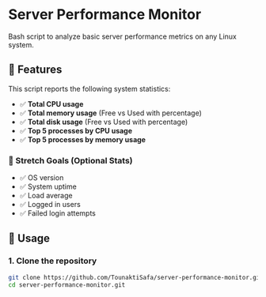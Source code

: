 # Server Performance Monitor

 Bash script to analyze basic server performance metrics on any Linux system.

## 📌 Features

This script reports the following system statistics:

- ✅ **Total CPU usage**
- ✅ **Total memory usage** (Free vs Used with percentage)
- ✅ **Total disk usage** (Free vs Used with percentage)
- ✅ **Top 5 processes by CPU usage**
- ✅ **Top 5 processes by memory usage**

### 🎯 Stretch Goals (Optional Stats)
- ✅ OS version
- ✅ System uptime
- ✅ Load average
- ✅ Logged in users
- ✅ Failed login attempts

## 🚀 Usage

### 1. Clone the repository
```bash
git clone https://github.com/TounaktiSafa/server-performance-monitor.git
cd server-performance-monitor.git
